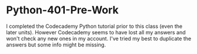 # Python-401-Pre-Work
I completed the Codecademy Python tutorial prior to this class (even the later units). However Codecademy seems to have lost all my answers and won't check any new ones in my account. I've tried my best to duplicate the answers but some info might be missing.